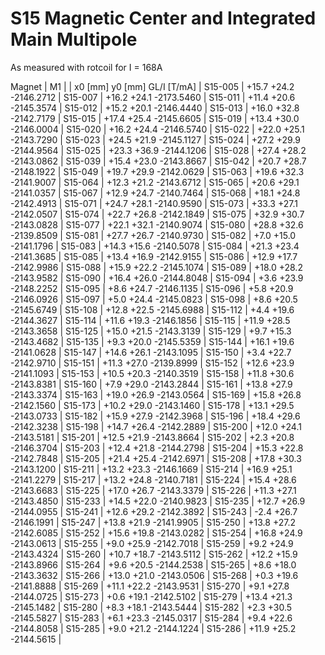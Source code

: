 S15 Magnetic Center and Integrated Main Multipole
=================================================

As measured with rotcoil for I = 168A

Magnet  |             M1               |
        | x0 [mm]  y0 [mm] GL/I [T/mA] |
S15-005 |   +15.7    +24.2 -2146.2712  |
S15-007 |   +16.2    +24.1 -2173.5460  |
S15-011 |   +11.4    +20.6 -2145.3574  |
S15-012 |   +15.2    +20.1 -2146.4440  |
S15-013 |   +16.0    +32.8 -2142.7179  |
S15-015 |   +17.4    +25.4 -2145.6605  |
S15-019 |   +13.4    +30.0 -2146.0004  |
S15-020 |   +16.2    +24.4 -2146.5740  |
S15-022 |   +22.0    +25.1 -2143.7290  |
S15-023 |   +24.5    +21.9 -2145.1127  |
S15-024 |   +27.2    +29.9 -2144.9564  |
S15-025 |   +23.3    +36.9 -2144.1206  |
S15-028 |   +27.4    +28.2 -2143.0862  |
S15-039 |   +15.4    +23.0 -2143.8667  |
S15-042 |   +20.7    +28.7 -2148.1922  |
S15-049 |   +19.7    +29.9 -2142.0629  |
S15-063 |   +19.6    +32.3 -2141.9007  |
S15-064 |   +12.3    +21.2 -2143.6712  |
S15-065 |   +20.6    +29.1 -2141.0357  |
S15-067 |   +12.9    +24.7 -2140.7464  |
S15-068 |   +18.1    +24.8 -2142.4913  |
S15-071 |   +24.7    +28.1 -2140.9590  |
S15-073 |   +33.3    +27.1 -2142.0507  |
S15-074 |   +22.7    +26.8 -2142.1849  |
S15-075 |   +32.9    +30.7 -2143.0828  |
S15-077 |   +22.1    +32.1 -2140.9074  |
S15-080 |   +28.8    +32.6 -2139.8509  |
S15-081 |   +27.7    +26.7 -2140.9730  |
S15-082 |    +7.0    +15.0 -2141.1796  |
S15-083 |   +14.3    +15.6 -2140.5078  |
S15-084 |   +21.3    +23.4 -2141.3685  |
S15-085 |   +13.4    +16.9 -2142.9155  |
S15-086 |   +12.9    +17.7 -2142.9986  |
S15-088 |   +15.9    +22.2 -2145.1074  |
S15-089 |   +18.0    +28.2 -2143.9582  |
S15-090 |   +16.4    +26.0 -2144.8048  |
S15-094 |    +3.6    +23.9 -2148.2252  |
S15-095 |    +8.6    +24.7 -2146.1135  |
S15-096 |    +5.8    +20.9 -2146.0926  |
S15-097 |    +5.0    +24.4 -2145.0823  |
S15-098 |    +8.6    +20.5 -2145.6749  |
S15-108 |   +12.8    +22.5 -2145.6988  |
S15-112 |    +4.4    +19.6 -2144.3627  |
S15-114 |   +11.6    +19.3 -2146.1856  |
S15-115 |   +11.9    +28.5 -2143.3658  |
S15-125 |   +15.0    +21.5 -2143.3139  |
S15-129 |    +9.7    +15.3 -2143.4682  |
S15-135 |    +9.3    +20.0 -2145.5359  |
S15-144 |   +16.1    +19.6 -2141.0628  |
S15-147 |   +14.6    +26.1 -2143.1095  |
S15-150 |    +3.4    +22.7 -2142.9710  |
S15-151 |   +11.3    +27.0 -2139.8999  |
S15-152 |   +12.6    +23.9 -2141.1093  |
S15-153 |   +10.5    +20.3 -2140.3519  |
S15-158 |   +11.8    +30.6 -2143.8381  |
S15-160 |    +7.9    +29.0 -2143.2844  |
S15-161 |   +13.8    +27.9 -2143.3374  |
S15-163 |   +19.0    +26.9 -2143.0564  |
S15-169 |   +15.8    +26.8 -2142.1560  |
S15-173 |   +10.2    +29.0 -2143.1460  |
S15-178 |   +13.1    +29.5 -2143.0733  |
S15-182 |   +15.9    +27.9 -2142.3968  |
S15-196 |   +18.4    +29.6 -2142.3238  |
S15-198 |   +14.7    +26.4 -2142.2889  |
S15-200 |   +12.0    +24.1 -2143.5181  |
S15-201 |   +12.5    +21.9 -2143.8664  |
S15-202 |    +2.3    +20.8 -2146.3704  |
S15-203 |   +12.4    +21.8 -2144.2798  |
S15-204 |   +15.3    +22.8 -2142.7848  |
S15-205 |   +21.4    +25.4 -2142.6971  |
S15-208 |   +17.8    +30.3 -2143.1200  |
S15-211 |   +13.2    +23.3 -2146.1669  |
S15-214 |   +16.9    +25.1 -2141.2279  |
S15-217 |   +13.2    +24.8 -2140.7181  |
S15-224 |   +15.4    +28.6 -2143.6683  |
S15-225 |   +17.0    +26.7 -2143.3379  |
S15-226 |   +11.3    +27.1 -2143.4850  |
S15-233 |   +14.5    +22.0 -2140.9823  |
S15-235 |   +12.7    +26.9 -2144.0955  |
S15-241 |   +12.6    +29.2 -2142.3892  |
S15-243 |    -2.4    +26.7 -2146.1991  |
S15-247 |   +13.8    +21.9 -2141.9905  |
S15-250 |   +13.8    +27.2 -2142.6085  |
S15-252 |   +15.6    +19.8 -2143.0282  |
S15-254 |   +16.8    +24.9 -2143.0613  |
S15-255 |    +9.0    +25.9 -2142.7018  |
S15-259 |    +9.2    +24.9 -2143.4324  |
S15-260 |   +10.7    +18.7 -2143.5112  |
S15-262 |   +12.2    +15.9 -2143.8966  |
S15-264 |    +9.6    +20.5 -2144.2538  |
S15-265 |    +8.6    +18.0 -2143.3632  |
S15-266 |   +13.0    +21.0 -2143.0506  |
S15-268 |    +0.3    +19.6 -2141.8888  |
S15-269 |   +11.1    +22.2 -2143.9531  |
S15-270 |    +9.1    +27.8 -2144.0725  |
S15-273 |    +0.6    +19.1 -2142.5102  |
S15-279 |   +13.4    +21.3 -2145.1482  |
S15-280 |    +8.3    +18.1 -2143.5444  |
S15-282 |    +2.3    +30.5 -2145.5827  |
S15-283 |    +6.1    +23.3 -2145.0317  |
S15-284 |    +9.4    +22.6 -2144.8058  |
S15-285 |    +9.0    +21.2 -2144.1224  |
S15-286 |   +11.9    +25.2 -2144.5615  |
